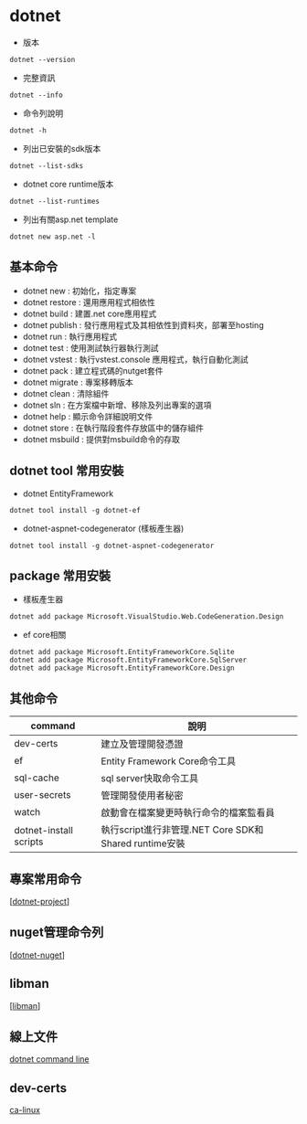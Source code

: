 # dotnet

- 版本
```dotnetcli
dotnet --version
```

- 完整資訊
```dotnetcli
dotnet --info
```

- 命令列說明
```dotnetcli
dotnet -h
```

- 列出已安裝的sdk版本
```dotnetcli
dotnet --list-sdks
```

- dotnet core runtime版本
```dotnetcli
dotnet --list-runtimes
```

- 列出有關asp.net template
```dotnetcli
dotnet new asp.net -l
```
## 基本命令

- dotnet new : 初始化，指定專案
- dotnet restore : 還用應用程式相依性
- dotnet build : 建置.net core應用程式
- dotnet publish : 發行應用程式及其相依性到資料夾，部署至hosting
- dotnet run : 執行應用程式
- dotnet test : 使用測試執行器執行測試
- dotnet vstest : 執行vstest.console 應用程式，執行自動化測試
- dotnet pack : 建立程式碼的nutget套件
- dotnet migrate : 專案移轉版本
- dotnet clean : 清除組件
- dotnet sln : 在方案檔中新增、移除及列出專案的選項
- dotnet help : 顯示命令詳細說明文件
- dotnet store : 在執行階段套件存放區中的儲存組件
- dotnet msbuild : 提供對msbuild命令的存取


## dotnet tool 常用安裝

- dotnet EntityFramework
```dotnetcli
dotnet tool install -g dotnet-ef
```

- dotnet-aspnet-codegenerator (樣板產生器)
```dotnetcli
dotnet tool install -g dotnet-aspnet-codegenerator
```

## package 常用安裝
- 樣板產生器
```dotnetcli
dotnet add package Microsoft.VisualStudio.Web.CodeGeneration.Design
```

- ef core相關
```dotnetcli
dotnet add package Microsoft.EntityFrameworkCore.Sqlite
dotnet add package Microsoft.EntityFrameworkCore.SqlServer
dotnet add package Microsoft.EntityFrameworkCore.Design

```

## 其他命令

|command|說明|
|--|--|
|dev-certs| 建立及管理開發憑證|
|ef | Entity Framework Core命令工具|
|sql-cache|sql server快取命令工具|
|user-secrets|管理開發使用者秘密|
|watch|啟動會在檔案變更時執行命令的檔案監看員|
|dotnet-install scripts | 執行script進行非管理.NET Core SDK和Shared runtime安裝|

## 專案常用命令
[[dotnet-project]]

## nuget管理命令列

[[dotnet-nuget]]

## libman
[[libman]]

## 線上文件
[dotnet command line](https://docs.microsoft.com/zh-tw/dotnet/core/tools/dotnet-new)

## dev-certs

[ca-linux](https://bbs.archlinux.org/viewtopic.php?id=251330)

[//begin]: # "Autogenerated link references for markdown compatibility"
[dotnet-project]: dotnet-project.md "dotnet-project"
[dotnet-nuget]: dotnet-nuget.md "dotnet-nuget"
[libman]: libman.md "libman"
[//end]: # "Autogenerated link references"